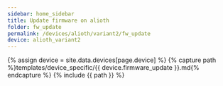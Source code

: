 ```yaml
---
sidebar: home_sidebar
title: Update firmware on alioth
folder: fw_update
permalink: /devices/alioth/variant2/fw_update
device: alioth_variant2
---
```

{% assign device = site.data.devices[page.device] %}
{% capture path %}templates/device_specific/{{ device.firmware_update }}.md{% endcapture %}
{% include {{ path }} %}
